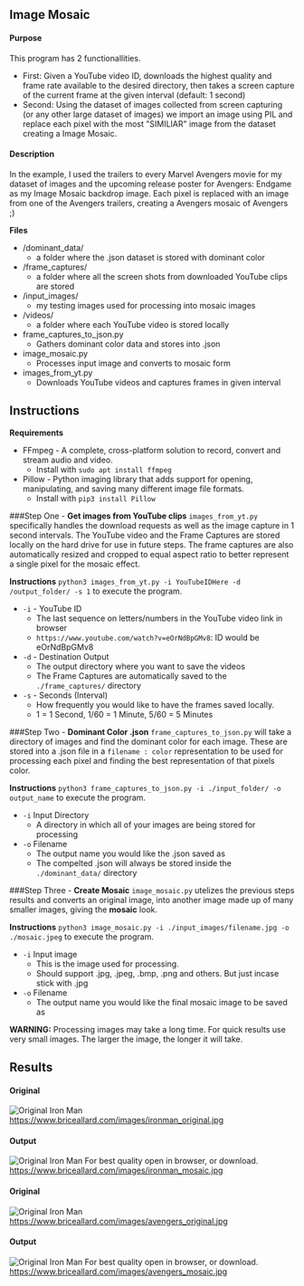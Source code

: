 ## Image Mosaic
#### Purpose
This program has 2 functionallities.  
- First: Given a YouTube video ID, downloads the highest quality and frame rate available to the desired directory, then takes a screen capture of the current frame at the given interval (default: 1 second)
- Second: Using the dataset of images collected from screen capturing (or any other large dataset of images) we import an image using PIL and replace each pixel with the most "SIMILIAR" image from the dataset creating a Image Mosaic.

#### Description
In the example, I used the trailers to every Marvel Avengers movie for my dataset of images and the upcoming release poster for Avengers: Endgame as my Image Mosaic backdrop image. Each pixel is replaced with an image from one of the Avengers trailers, creating a Avengers mosaic of Avengers ;)

**Files**
* /dominant_data/
    * a folder where the .json dataset is stored with dominant color
* /frame_captures/
    * a folder where all the screen shots from downloaded YouTube clips are stored
* /input_images/
    * my testing images used for processing into mosaic images
* /videos/
    * a folder where each YouTube video is stored locally
* frame_captures_to_json.py
    * Gathers dominant color data and stores into .json
* image_mosaic.py
    * Processes input image and converts to mosaic form
* images_from_yt.py
    * Downloads YouTube videos and captures frames in given interval

## Instructions
**Requirements**
* FFmpeg - A complete, cross-platform solution to record, convert and stream audio and video.
    * Install with `sudo apt install ffmpeg`  
* Pillow - Python imaging library that adds support for opening, manipulating, and saving many different image file formats.  
    * Install with `pip3 install Pillow`  

###Step One -
**Get images from YouTube clips**
`images_from_yt.py` specifically handles the download requests as well as the image capture in 1 second intervals. The YouTube video and the Frame Captures are stored locally on the hard drive for use in future steps. The frame captures are also automatically resized and cropped to equal aspect ratio to better represent a single pixel for the mosaic effect.  

**Instructions**
`python3 images_from_yt.py -i YouTubeIDHere -d /output_folder/ -s 1` to execute the program.
* `-i` - YouTube ID
    * The last sequence on letters/numbers in the YouTube video link in browser  
    * `https://www.youtube.com/watch?v=eOrNdBpGMv8`: ID would be eOrNdBpGMv8  
* `-d` - Destination Output
    * The output directory where you want to save the videos  
    * The Frame Captures are automatically saved to the `./frame_captures/` directory  
* `-s` - Seconds (Interval)
    * How frequently you would like to have the frames saved locally. 
    * 1 = 1 Second, 1/60 = 1 Minute, 5/60 = 5 Minutes 

###Step Two -
**Dominant Color .json**
`frame_captures_to_json.py` will take a directory of images and find the dominant color for each image. These are stored into a .json file in a `filename : color` representation to be used for processing each pixel and finding the best representation of that pixels color.

**Instructions**
`python3 frame_captures_to_json.py -i ./input_folder/ -o output_name` to execute the program.
* `-i` Input Directory
    * A directory in which all of your images are being stored for processing
* `-o` Filename
    * The output name you would like the .json saved as 
    * The compelted .json will always be stored inside the `./dominant_data/` directory  

###Step Three -
**Create Mosaic**
`image_mosaic.py` utelizes the previous steps results and converts an original image, into another image made up of many smaller images, giving the **mosaic** look.

**Instructions**
`python3 image_mosaic.py -i ./input_images/filename.jpg -o ./mosaic.jpeg` to execute the program.
* `-i` Input image
    * This is the image used for processing.
    * Should support .jpg, .jpeg, .bmp, .png and others. But just incase stick with .jpg
* `-o` Filename
    * The output name you would like the final mosaic image to be saved as  

**WARNING:** Processing images may take a long time. For quick results use very small images. The larger the image, the longer it will take.


## Results

#### Original
![Original Iron Man](https://www.briceallard.com/images/ironman_original.jpg)
https://www.briceallard.com/images/ironman_original.jpg  

#### Output
![Original Iron Man](https://www.briceallard.com/images/ironman_mosaic.jpg)
For best quality open in browser, or download.  
https://www.briceallard.com/images/ironman_mosaic.jpg

#### Original
![Original Iron Man](https://www.briceallard.com/images/avengers_original.jpg)
https://www.briceallard.com/images/avengers_original.jpg

#### Output
![Original Iron Man](https://www.briceallard.com/images/avengers_mosaic.jpg)
For best quality open in browser, or download.  
https://www.briceallard.com/images/avengers_mosaic.jpg